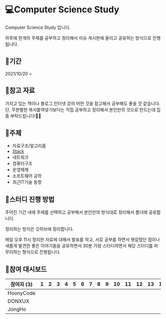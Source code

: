 # 💻Computer Science Study

Computer Science Study 입니다.

 하루에 한개의 주제를 공부하고 정리해서 이슈 게시판에 올리고 공유하는 방식으로 진행됩니다.



## 📆기간

2021/10/20 ~ 



## 📑참고 자료

 가지고 있는 책이나 블로그 인터넷 강의 어떤 것을 참고해서 공부해도 좋을 것 같습니다.
 단, 무분별한 복사붙여넣기보다는 직접 공부하고 정리해서 본인만의 것으로 만드는데 집중 부탁드립니다!🙆‍♀️



## 📒주제

- 자료구조/알고리즘
 - [Stack](https://github.com/SickProgrammers/CS-Study/blob/main/%EC%9E%90%EB%A3%8C%EA%B5%AC%EC%A1%B0/Stack.md)
- 네트워크
- 컴퓨터구조
- 운영체제
- 소프트웨어 공학
- 최근IT기술 동향




## 🚀스터디 진행 방법

 주어진 기간 내에 주제를 선택하고 공부해서 본인만의 방식대로 정리해서 폴더에 공유합니다.

 정리하는 방식은 깃허브에 정리합니다.

 매일 오후 11시 정리한 자료에 대해서 발표를 하고, 서로 공부를 하면서 헷갈렸던 점이나 새롭게 발견한 좋은 이야기들을 공유하면서 30분 가량 스터디하면서 해당 스터디를 마무리하는 형식으로 진행됩니다. 





## 🏁참여 대시보드

| 참여자 (3) | 1   | 2   | 3   | 4   | 5   | 6   | 7   | 8   | 9   | 10  | 11  | 12  | 13  | 14  | 15  | 16  |
| ---------- | --- | --- | --- | --- | --- | --- | --- | --- | --- | --- | --- | --- | --- | --- | --- | --- |
| HoonyCode  |     |     |     |     |     |     |     |     |     |     |     |     |     |     |     |     |
| DONXUX     |     |     |     |     |     |     |     |     |     |     |     |     |     |     |     |     |
| JongHo     |     |     |     |     |     |     |     |     |     |     |     |     |     |     |     |     |

